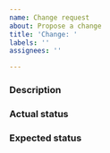 ```yaml
---
name: Change request
about: Propose a change
title: 'Change: '
labels: ''
assignees: ''

---
```


<!--- Please provide a short description in the title above -->
<!--- Please follow the naming conventions -->

### Description
<!--- Provide a more detailed introduction to the request itself, and why you consider to change it -->

### Actual status
<!--- Tell us what happens now -->

### Expected status
<!--- Tell us what should happen -->
